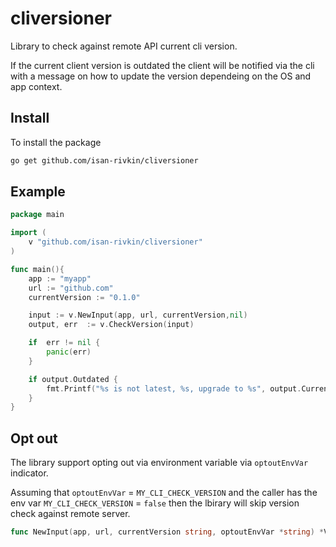 # cliversioner

Library to check against remote API current cli version. 

If the current client version is outdated the client will be notified via the cli with a message on how to update the version dependeing on the OS and app context.
## Install 

To install the package 

```bash
go get github.com/isan-rivkin/cliversioner
```

## Example 

```go
package main 

import (
    v "github.com/isan-rivkin/cliversioner"
)

func main(){
    app := "myapp"
    url := "github.com" 
    currentVersion := "0.1.0" 

    input := v.NewInput(app, url, currentVersion,nil) 
    output, err  := v.CheckVersion(input)

    if  err != nil {
        panic(err)
    }

    if output.Outdated {
    	fmt.Printf("%s is not latest, %s, upgrade to %s", output.CurrentVersion, output.Message, outputLatestVersion)
    }
}
```

## Opt out 

The library support opting out via environment variable via `optoutEnvVar` indicator.

Assuming that `optoutEnvVar` = `MY_CLI_CHECK_VERSION` and the caller has the env var `MY_CLI_CHECK_VERSION` = `false` then the lbirary will skip version check against remote server.

```go
func NewInput(app, url, currentVersion string, optoutEnvVar *string) *VersionInput
```





